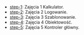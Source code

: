 - [step-1](https://github.com/mssjanee/PAW-LAB-/tree/kalkulator): Zajęcia 1 Kalkulator.
- [step-2](https://github.com/mssjanee/PAW-LAB-/tree/logowanie): Zajęcia 2 Logowanie.
- [step-3](https://github.com/mssjanee/PAW-LAB-/tree/Szablonowanie): Zajęcia 3 Szablonowanie.
- [step-4](https://github.com/mssjanee/PAW-LAB-/tree/obiektowość): Zajęcia 4 Obiektowość.
- [step-5](https://github.com/mssjanee/PAW-LAB-/tree/kontroler-główny): Zajęcia 5 Kontroler główny.
